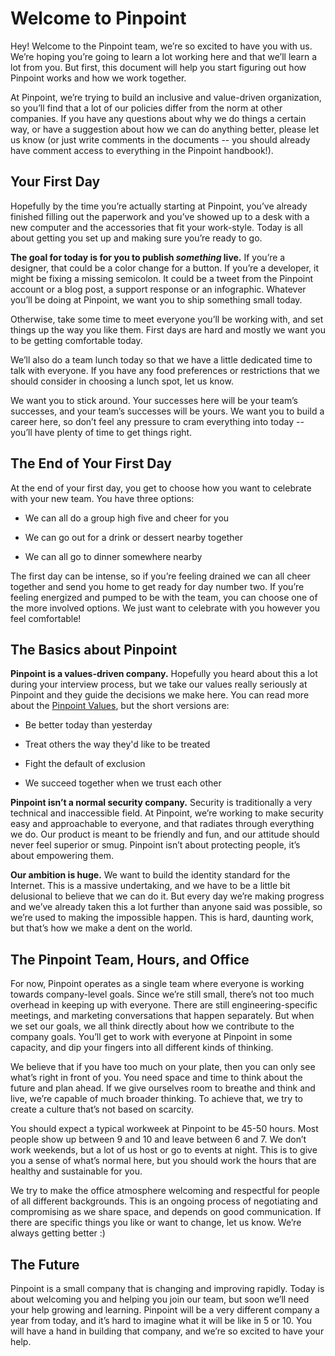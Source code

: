 # Welcome to Pinpoint

Hey! Welcome to the Pinpoint team, we’re so excited to have you with us. We’re hoping you’re going to learn a lot working here and that we’ll learn a lot from you. But first, this document will help you start figuring out how Pinpoint works and how we work together.

At Pinpoint, we’re trying to build an inclusive and value-driven organization, so you’ll find that a lot of our policies differ from the norm at other companies. If you have any questions about why we do things a certain way, or have a suggestion about how we can do anything better, please let us know (or just write comments in the documents -- you should already have comment access to everything in the Pinpoint handbook!).  

## Your First Day

Hopefully by the time you’re actually starting at Pinpoint, you’ve already finished filling out the paperwork and you’ve showed up to a desk with a new computer and the accessories that fit your work-style. Today is all about getting you set up and making sure you’re ready to go.

**The goal for today is for you to publish _something_ live.** If you’re a designer, that could be a color change for a button. If you’re a developer, it might be fixing a missing semicolon. It could be a tweet from the Pinpoint account or a blog post, a support response or an infographic. Whatever you’ll be doing at Pinpoint, we want you to ship something small today.

Otherwise, take some time to meet everyone you’ll be working with, and set things up the way you like them. First days are hard and mostly we want you to be getting comfortable today.

We’ll also do a team lunch today so that we have a little dedicated time to talk with everyone. If you have any food preferences or restrictions that we should consider in choosing a lunch spot, let us know.

We want you to stick around. Your successes here will be your team’s successes, and your team’s successes will be yours. We want you to build a career here, so don’t feel any pressure to cram everything into today -- you’ll have plenty of time to get things right.

## The End of Your First Day

At the end of your first day, you get to choose how you want to celebrate with your new team. You have three options:

* We can all do a group high five and cheer for you

* We can go out for a drink or dessert nearby together

* We can all go to dinner somewhere nearby

The first day can be intense, so if you’re feeling drained we can all cheer together and send you home to get ready for day number two. If you’re feeling energized and pumped to be with the team, you can choose one of the more involved options. We just want to celebrate with you however you feel comfortable!

## The Basics about Pinpoint

**Pinpoint is a values-driven company.** Hopefully you heard about this a lot during your interview process, but we take our values really seriously at Pinpoint and they guide the decisions we make here. You can read more about the [Pinpoint Values](https://github.com/Pinpoint/handbook/blob/master/Pinpoint%20Values.md), but the short versions are:

* Be better today than yesterday

* Treat others the way they'd like to be treated

* Fight the default of exclusion

* We succeed together when we trust each other

**Pinpoint isn’t a normal security company.** Security is traditionally a very technical and inaccessible field. At Pinpoint, we’re working to make security easy and approachable to everyone, and that radiates through everything we do. Our product is meant to be friendly and fun, and our attitude should never feel superior or smug. Pinpoint isn’t about protecting people, it’s about empowering them.

**Our ambition is huge.** We want to build the identity standard for the Internet. This is a massive undertaking, and we have to be a little bit delusional to believe that we can do it. But every day we’re making progress and we’ve already taken this a lot further than anyone said was possible, so we’re used to making the impossible happen. This is hard, daunting work, but that’s how we make a dent on the world.

## The Pinpoint Team, Hours, and Office

For now, Pinpoint operates as a single team where everyone is working towards company-level goals. Since we’re still small, there’s not too much overhead in keeping up with everyone. There are still engineering-specific meetings, and marketing conversations that happen separately. But when we set our goals, we all think directly about how we contribute to the company goals. You’ll get to work with everyone at Pinpoint in some capacity, and dip your fingers into all different kinds of thinking.

We believe that if you have too much on your plate, then you can only see what’s right in front of you. You need space and time to think about the future and plan ahead. If we give ourselves room to breathe and think and live, we’re capable of much broader thinking. To achieve that, we try to create a culture that’s not based on scarcity.

You should expect a typical workweek at Pinpoint to be 45-50 hours. Most people show up between 9 and 10 and leave between 6 and 7. We don’t work weekends, but a lot of us host or go to events at night. This is to give you a sense of what’s normal here, but you should work the hours that are healthy and sustainable for you.

We try to make the office atmosphere welcoming and respectful for people of all different backgrounds. This is an ongoing process of negotiating and compromising as we share space, and depends on good communication. If there are specific things you like or want to change, let us know. We’re always getting better :)

## The Future

Pinpoint is a small company that is changing and improving rapidly. Today is about welcoming you and helping you join our team, but soon we’ll need your help growing and learning. Pinpoint will be a very different company a year from today, and it’s hard to imagine what it will be like in 5 or 10. You will have a hand in building that company, and we’re so excited to have your help.
